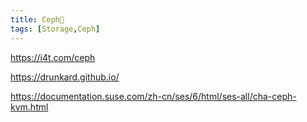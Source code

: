 ```yaml
---
title: Ceph📝
tags: [Storage,Ceph]
---
```

https://i4t.com/ceph

https://drunkard.github.io/

https://documentation.suse.com/zh-cn/ses/6/html/ses-all/cha-ceph-kvm.html
